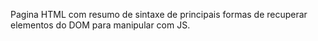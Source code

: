 
Pagina HTML com resumo de sintaxe de principais formas de recuperar elementos do DOM para manipular com JS.
